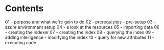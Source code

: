 # Contents

01 - purpose and what we're goin to do
02 - prerequisites - pre-setup
03 - azure environment setup
04 - a look at the resources
05 - importing data
06 - creating the indexer
07 - creating the index
08 - querying the index
09 - adding intelligence - modifying the index
10 - query for new attributes
11 - executing code



